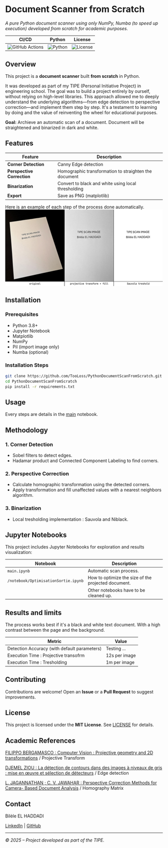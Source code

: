# Document Scanner from Scratch
*A pure Python document scanner using only NumPy, Numba (to speed up execution) developed from scratch for academic purposes.*

| CI/CD | Python | License |
|-------|--------|---------|
| ![GitHub Actions](https://img.shields.io/badge/status-active-brightgreen) | ![Python](https://img.shields.io/badge/python-3.8%2B-blue) | ![License](https://img.shields.io/badge/license-MIT-yellow) |

## Overview
This project is a **document scanner** built **from scratch** in Python.

It was developed as part of my TIPE (Personal Initiative Project) in engineering school.
The goal was to build a project entirely by ourself, without relying on high-level libraries.
This approach allowed me to deeply understand the underlying algorithms—from edge detection to perspective
correction—and implement them step by step.
It's a testament to learning by doing and the value of reinventing the wheel for educational purposes.


**Goal:** Archieve an automatic scan of a document. Document will be straightened and binarized in dark and white.

## Features

| Feature                    | Description                                           |
|----------------------------|-------------------------------------------------------|
| **Corner Detection**       | Canny Edge detection                                  |
| **Perspective Correction** | Homographic transformation to straighten the document |
| **Binarization**           | Convert to black and white using local thresholding   |
| **Export**                 | Save as PNG (matplotlib)                              |

Here is an example of each step of the process done automatically.
![200|Before After](showcase-images/before-after.jpg)

## Installation
### Prerequisites
- Python 3.8+
- Jupyter Notebook
- Matplotlib
- NumPy
- Pil (import image only)
- Numba (optional)

### Installation Steps
```bash
git clone https://github.com/TooLoss/PythonDocumentScanFromScratch.git
cd PythonDocumentScanFromScratch
pip install -r requirements.txt
```


## Usage

Every steps are details in the [main](main.ipynb) notebook.


## Methodology
### 1. Corner Detection
- Sobel filters to detect edges.
- Hadamar product and Connected Component Labeling to find corners.

### 2. Perspective Correction
- Calculate homographic transformation using the detected corners.
- Apply transformation and fill unaffected values with a nearest neighbors algorithm.

### 3. Binarization
- Local tresholding implementation : Sauvola and Niblack.


## Jupyter Notebooks
This project includes Jupyter Notebooks for exploration and results visualization:

| Notebook                             | Description                                         |
|--------------------------------------|-----------------------------------------------------|
| `main.ipynb`                         | Automatic scan process.                             |
| `/notebook/OptimisationSortie.ipynb` | How to optimize the size of the projected document. |
|                                      | Other notebooks have to be cleaned up.              |


## Results and limits

The process works best if it's a black and white text document.
With a high contrast between the page and the background.

| Metric                                       | Value         |
|----------------------------------------------|---------------|
| Detection Accuracy (with default parameters) | Testing ...   |
| Execution Time : Projective transofrm        | 12s per image |
| Execution Time : Tresholding                 | 1m per image  |



## Contributing
Contributions are welcome! Open an **Issue** or a **Pull Request** to suggest improvements.



## License
This project is licensed under the **MIT License**. See [LICENSE](LICENSE) for details.



## Academic References

[FILIPPO BERGAMASCO : Computer Vision : Projective geometry and 2D transformations](https://www.dsi.unive.it/~bergamasco/teachingfiles/cvslides2019/11_2D_projective_geometry) / Projective Transform

[DJEMEL ZIOU : La détection de contours dans des images à niveaux de gris : mise en
œuvre et sélection de détecteurs](https://theses.hal.science/tel-01751008/) / Edge detection

[L. JAGANNATHAN ; C. V. JAWAHAR : Perspective Correction Methods for Camera-
Based Document Analysis](https://cdn.iiit.ac.in/cdn/cvit.iiit.ac.in/images/ConferencePapers/2005/jagannathan05Perspective.pdf) / Homography Matrix


## Contact
Bilèle EL HADDADI

[LinkedIn](https://www.linkedin.com/in/bilele-elhaddadi/) | [GitHub](https://github.com/TooLoss)

---
*© 2025 – Project developed as part of the TIPE.*
